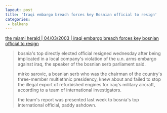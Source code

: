 ```yaml
---
layout: post
title: 'Iraqi embargo breach forces key Bosnian official to resign'
categories:
 - balkans
---
```


<a href="http://www.miami.com/mld/miamiherald/news/world/5545373.htm">the miami herald | 04/03/2003 | iraqi embargo breach forces key bosnian official to resign</a><blockquote>bosnia's top directly elected official resigned wednesday after being implicated in a local company's violation of the u.n. arms embargo against iraq, the speaker of the bosnian serb parliament said.



mirko sarovic, a bosnian serb who was the chairman of the country's three-member multiethnic presidency, knew about and failed to stop the illegal export of refurbished engines for iraq's military aircraft, according to a team of international investigators.



the team's report was presented last week to bosnia's top international official, paddy ashdown.</blockquote>


